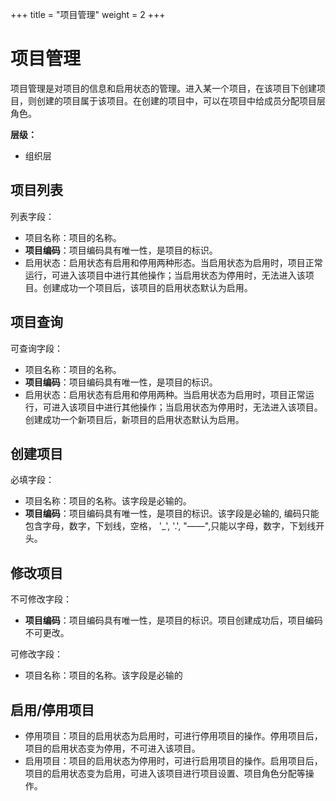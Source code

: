 ﻿+++
title = "项目管理"
weight = 2
+++

# 项目管理

项目管理是对项目的信息和启用状态的管理。进入某一个项目，在该项目下创建项目，则创建的项目属于该项目。在创建的项目中，可以在项目中给成员分配项目层角色。

**层级：**

- 组织层

## 项目列表

列表字段：

- 项目名称：项目的名称。
- **项目编码**：项目编码具有唯一性，是项目的标识。
- 启用状态：启用状态有启用和停用两种形态。当启用状态为启用时，项目正常运行，可进入该项目中进行其他操作；当启用状态为停用时，无法进入该项目。创建成功一个项目后，该项目的启用状态默认为启用。

## 项目查询

可查询字段：

- 项目名称：项目的名称。
- **项目编码**：项目编码具有唯一性，是项目的标识。
- 启用状态：启用状态有启用和停用两种。当启用状态为启用时，项目正常运行，可进入该项目中进行其他操作；当启用状态为停用时，无法进入该项目。创建成功一个新项目后，新项目的启用状态默认为启用。

## 创建项目

必填字段：

- 项目名称：项目的名称。该字段是必输的。
- **项目编码**：项目编码具有唯一性，是项目的标识。该字段是必输的, 编码只能包含字母，数字，下划线，空格， '_', '.', "——",只能以字母，数字，下划线开头。

## 修改项目

不可修改字段：

- **项目编码**：项目编码具有唯一性，是项目的标识。项目创建成功后，项目编码不可更改。

可修改字段：

- 项目名称：项目的名称。该字段是必输的

## 启用/停用项目

- 停用项目：项目的启用状态为启用时，可进行停用项目的操作。停用项目后，项目的启用状态变为停用，不可进入该项目。
- 启用项目：项目的启用状态为停用时，可进行启用项目的操作。启用项目后，项目的启用状态变为启用，可进入该项目进行项目设置、项目角色分配等操作。

